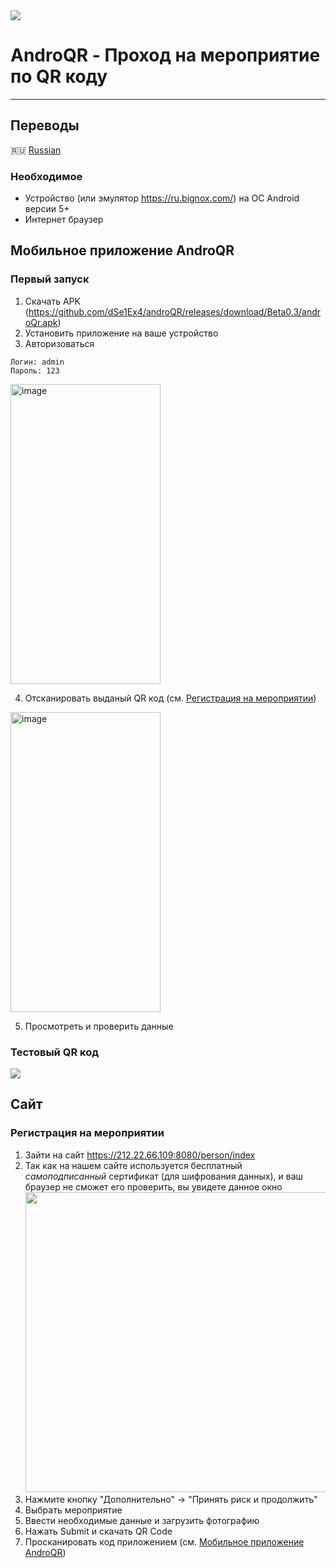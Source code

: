 <img src="https://i.ibb.co/h28txBv/androqr-bg.jpg"/>

# AndroQR - Проход на мероприятие по QR коду
---
## Переводы
🇷🇺 [Russian](docs/README.ru.md)


### Необходимое
- Устройство (или эмулятор https://ru.bignox.com/) на ОС Android версии 5+
- Интернет браузер

## Мобильное приложение AndroQR
### Первый запуск

1) Скачать APK (https://github.com/dSe1Ex4/androQR/releases/download/Beta0.3/androQr.apk)
2) Установить приложение на ваше устройство
3) Авторизоваться
```YML
Логин: admin
Пароль: 123
```



<img src="https://i.ibb.co/F7bHmJv/image.png" alt="image" width=240px height=480px></img>

4) Отсканировать выданый QR код (см. [Регистрация на мероприятии](#регистрация-на-мероприятии))

<img src="https://i.ibb.co/HH018n5/photo-2021-04-08-22-12-06.jpg" alt="image" width=240px height=480px></img>

5) Просмотреть и проверить данные


### Тестовый QR код
<img src="https://i.ibb.co/6n46mBg/asfhaiousf.png"></img>

## Сайт 
### Регистрация на мероприятии
1. Зайти на сайт https://212.22.66.109:8080/person/index
2. Так как на нашем сайте используется бесплатный *самоподписанный* сертификат (для шифрования данных), и ваш браузер не сможет его проверить, вы увидете данное окно
<img src="https://i.ibb.co/71ZpSWQ/image.png" width=860px height=480px></img>
3. Нажмите кнопку "Дополнительно" -> "Принять риск и продолжить"
4. Выбрать мероприятие 
5. Ввести необходимые данные и загрузить фотографию
6. Нажать Submit и скачать QR Code
7. Просканировать код приложением (см. [Мобильное приложение AndroQR](#мобильное-приложение-androqr))
